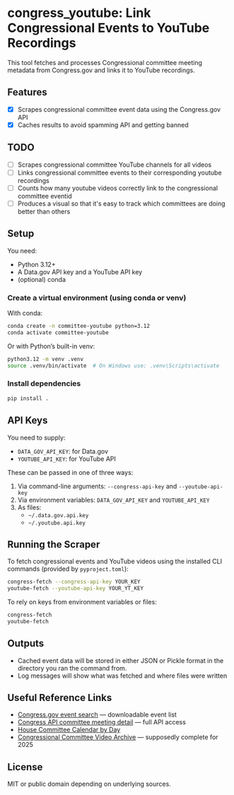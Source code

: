 # congress_youtube: Link Congressional Events to YouTube Recordings

This tool fetches and processes Congressional committee meeting metadata from Congress.gov and links it to YouTube recordings.

## Features

- [x] Scrapes congressional committee event data using the Congress.gov API
- [x] Caches results to avoid spamming API and getting banned

## TODO
- [ ] Scrapes congressional committee YouTube channels for all videos
- [ ] Links congressional committee events to their corresponding youtube recordings
- [ ] Counts how many youtube videos correctly link to the congressional committee eventid
- [ ] Produces a visual so that it's easy to track which committees are doing better than others

## Setup

You need:

- Python 3.12+
- A Data.gov API key and a YouTube API key
- (optional) conda

### Create a virtual environment (using conda or venv)

With conda:

```bash
conda create -n committee-youtube python=3.12
conda activate committee-youtube
```

Or with Python’s built-in venv:

```bash
python3.12 -m venv .venv
source .venv/bin/activate  # On Windows use: .venv\Scripts\activate
```

### Install dependencies

```bash
pip install .
```

## API Keys

You need to supply:

- `DATA_GOV_API_KEY`: for Data.gov
- `YOUTUBE_API_KEY`: for YouTube API

These can be passed in one of three ways:
1. Via command-line arguments: `--congress-api-key` and `--youtube-api-key`
2. Via environment variables: `DATA_GOV_API_KEY` and `YOUTUBE_API_KEY`
3. As files:
   - `~/.data.gov.api.key`
   - `~/.youtube.api.key`

## Running the Scraper

To fetch congressional events and YouTube videos using the installed CLI commands (provided by `pyproject.toml`):

```bash
congress-fetch --congress-api-key YOUR_KEY
youtube-fetch --youtube-api-key YOUR_YT_KEY
```

To rely on keys from environment variables or files:

```bash
congress-fetch
youtube-fetch
```

## Outputs

- Cached event data will be stored in either JSON or Pickle format in the directory you ran the command from.
- Log messages will show what was fetched and where files were written

## Useful Reference Links

- [Congress.gov event search](https://www.congress.gov/search?q=%7B%22source%22%3A%5B%22committee-meetings%22%5D%2C%22congress%22%3A%22119%22%7D&pageSize=250#) — downloadable event list
- [Congress API committee meeting detail](https://api.congress.gov/#/committee-meeting/committee_meeting_detail) — full API access
- [House Committee Calendar by Day](https://docs.house.gov/Committee/Calendar/ByDay.aspx?DayID=06192014)
- [Congressional Committee Video Archive](https://www.congress.gov/committees/video) — supposedly complete for 2025

## License

MIT or public domain depending on underlying sources.